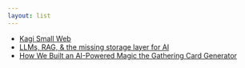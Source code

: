 ```yaml
---
layout: list
---
```


 - [Kagi Small Web](https://blog.kagi.com/small-web)
 - [LLMs, RAG, & the missing storage layer for AI](https://blog.lancedb.com/llms-rag-the-missing-storage-layer-for-ai-28ded35fa984)
 - [How We Built an AI-Powered Magic the Gathering Card Generator](https://txt.cohere.com/urzas-ai/)
